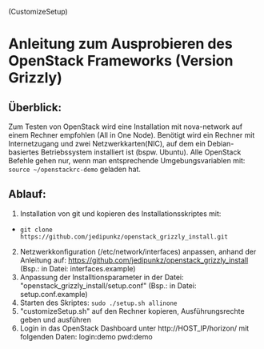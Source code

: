 (CustomizeSetup)

Anleitung zum Ausprobieren des OpenStack Frameworks (Version Grizzly)
======================================================================================

Überblick:
----------
Zum Testen von OpenStack wird eine Installation mit nova-network auf einem Rechner empfohlen (All in One Node).
Benötigt wird ein Rechner mit Internetzugang und zwei Netzwerkkarten(NIC), auf dem
ein Debian-basiertes Betriebssystem installiert ist (bspw. Ubuntu).
Alle OpenStack Befehle gehen nur, wenn man entsprechende Umgebungsvariablen mit:
`source ~/openstackrc-demo` geladen hat.

Ablauf:
----------
1. Installation von git und kopieren des Installationsskriptes mit:
- `git clone https://github.com/jedipunkz/openstack_grizzly_install.git`
2. Netzwerkkonfiguration (/etc/network/interfaces) anpassen, anhand der Anleitung auf:
https://github.com/jedipunkz/openstack_grizzly_install
(Bsp.: in Datei: interfaces.example)
3. Anpassung der Installtionsparameter in der Datei:
"openstack_grizzly_install/setup.conf"
(Bsp.: in Datei: setup.conf.example)
4. Starten des Skriptes:
`sudo ./setup.sh allinone`
5. "customizeSetup.sh" auf den Rechner kopieren, Ausführungsrechte geben und ausführen
6. Login in das OpenStack Dashboard unter http://HOST_IP/horizon/
mit folgenden Daten:
login:demo pwd:demo

